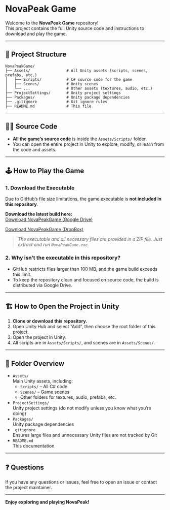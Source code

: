 

# NovaPeak Game

Welcome to the **NovaPeak Game** repository!  
This project contains the full Unity source code and instructions to download and play the game.

---

## 📁 Project Structure

```
NovaPeakGame/
├── Assets/                # All Unity assets (scripts, scenes, prefabs, etc.)
│   ├── Scripts/           # C# source code for the game
│   ├── Scenes/            # Unity scenes
│   └── ...                # Other assets (textures, audio, etc.)
├── ProjectSettings/       # Unity project settings
├── Packages/              # Unity package dependencies
├── .gitignore             # Git ignore rules
├── README.md              # This file
```

---

## 🧑‍💻 Source Code

- **All the game’s source code** is inside the `Assets/Scripts/` folder.
- You can open the entire project in Unity to explore, modify, or learn from the code and assets.

---

## 🕹️ How to Play the Game

### 1. **Download the Executable**

Due to GitHub’s file size limitations, the game executable is **not included in this repository**.

**Download the latest build here:**  
[Download NovaPeakGame (Google Drive)](https://drive.google.com/drive/folders/1GPkvVksrhhUvw9oIekEiM9tFdVMkJUkr?usp=sharing)

[Download NovaPeakGame (DropBox)](https://www.dropbox.com/scl/fi/k7m8roxid7831x4gyquwr/NovaPeakGame.zip?rlkey=iixdwm5674isjwwt7j6eky87u&st=axo442zq&dl=0)


> _The executable and all necessary files are provided in a ZIP file. Just extract and run `NovaPeakGame.exe`._

### 2. **Why isn’t the executable in this repository?**

- GitHub restricts files larger than 100 MB, and the game build exceeds this limit.
- To keep the repository clean and focused on source code, the build is distributed via Google Drive.

---

## 🏗️ How to Open the Project in Unity

1. **Clone or download this repository.**
2. Open Unity Hub and select “Add”, then choose the root folder of this project.
3. Open the project in Unity.
4. All scripts are in `Assets/Scripts/`, and scenes are in `Assets/Scenes/`.

---

## 📂 Folder Overview

- `Assets/`  
  Main Unity assets, including:
  - `Scripts/` – All C# code
  - `Scenes/` – Game scenes
  - Other folders for textures, audio, prefabs, etc.
- `ProjectSettings/`  
  Unity project settings (do not modify unless you know what you’re doing)
- `Packages/`  
  Unity package dependencies
- `.gitignore`  
  Ensures large files and unnecessary Unity files are not tracked by Git
- `README.md`  
  This documentation

---

## ❓ Questions

If you have any questions or issues, feel free to open an issue or contact the project maintainer.

---

**Enjoy exploring and playing NovaPeak!**


